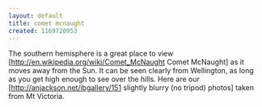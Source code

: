 ```yaml
---
layout: default
title: comet mcnaught
created: 1169720953
---
```

The southern hemisphere is a great place to view [http://en.wikipedia.org/wiki/Comet_McNaught Comet McNaught] as it moves away from the Sun. It can be seen clearly from Wellington, as long as you get high enough to see over the hills.  Here are our [http://anjackson.net/ibgallery/151 slightly blurry (no tripod) photos] taken from Mt Victoria.
<!--break-->
